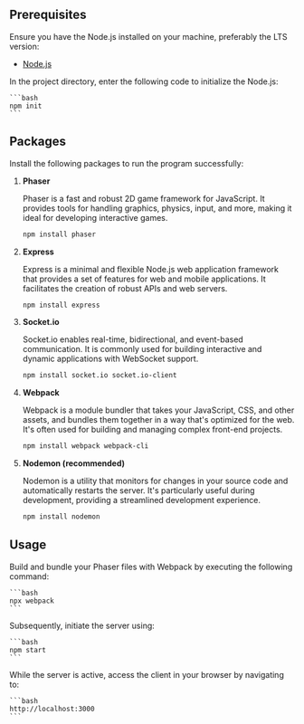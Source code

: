 ## Prerequisites

Ensure you have the Node.js installed on your machine, preferably the LTS version:

- [Node.js](https://nodejs.org/)

In the project directory, enter the following code to initialize the Node.js:

    ```bash
    npm init
    ```

## Packages

Install the following packages to run the program successfully:

1. **Phaser**
    
    Phaser is a fast and robust 2D game framework for JavaScript. It provides tools for handling graphics, physics, input, and more, making it ideal for developing interactive games.

    ```bash
    npm install phaser
    ```

2. **Express**

    Express is a minimal and flexible Node.js web application framework that provides a set of features for web and mobile applications. It facilitates the creation of robust APIs and web servers.

    ```bash
    npm install express
    ```

3. **Socket.io**

    Socket.io enables real-time, bidirectional, and event-based communication. It is commonly used for building interactive and dynamic applications with WebSocket support.

    ```bash
    npm install socket.io socket.io-client
    ```

4. **Webpack**

    Webpack is a module bundler that takes your JavaScript, CSS, and other assets, and bundles them together in a way that's optimized for the web. It's often used for building and managing complex front-end projects.

    ```bash
    npm install webpack webpack-cli
    ```

5. **Nodemon (recommended)**

    Nodemon is a utility that monitors for changes in your source code and automatically restarts the server. It's particularly useful during development, providing a streamlined development experience.

    ```bash
    npm install nodemon
    ```

## Usage

Build and bundle your Phaser files with Webpack by executing the following command:

    ```bash
    npx webpack
    ```

Subsequently, initiate the server using:

    ```bash
    npm start
    ```

While the server is active, access the client in your browser by navigating to:

    ```bash
    http://localhost:3000
    ```
